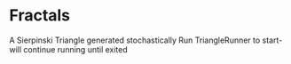 # Fractals
A Sierpinski Triangle generated stochastically
Run TriangleRunner to start-will continue running until exited
